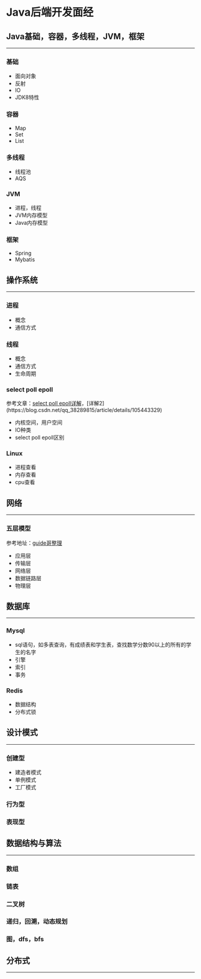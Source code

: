 # Java后端开发面经



## Java基础，容器，多线程，JVM，框架

------



### 基础

- 面向对象
- 反射
- IO
- JDK8特性

### 容器

- Map
- Set
- List

### 多线程

- 线程池
- AQS

### JVM

- 进程，线程
- JVM内存模型
- Java内存模型

### 框架

- Spring
- Mybatis

## 操作系统

------



### 进程

- 概念
- 通信方式

### 线程

- 概念
- 通信方式
- 生命周期

### select poll epoll

参考文章：[select poll epoll详解](https://segmentfault.com/a/1190000003063859#:~:text=select%2Fepoll%E7%9A%84%E5%A5%BD%E5%A4%84%E5%B0%B1%E5%9C%A8%E4%BA%8E%E5%8D%95%E4%B8%AAprocess%E5%B0%B1%E5%8F%AF%E4%BB%A5%E5%90%8C%E6%97%B6%E5%A4%84%E7%90%86%E5%A4%9A%E4%B8%AA%E7%BD%91%E7%BB%9C%E8%BF%9E%E6%8E%A5%E7%9A%84IO%E3%80%82.%20%E5%AE%83%E7%9A%84%E5%9F%BA%E6%9C%AC%E5%8E%9F%E7%90%86%E5%B0%B1%E6%98%AFselect%EF%BC%8Cpoll%EF%BC%8Cepoll%E8%BF%99%E4%B8%AAfunction%E4%BC%9A%E4%B8%8D%E6%96%AD%E7%9A%84%E8%BD%AE%E8%AF%A2%E6%89%80%E8%B4%9F%E8%B4%A3%E7%9A%84%E6%89%80%E6%9C%89socket%EF%BC%8C%E5%BD%93%E6%9F%90%E4%B8%AAsocket%E6%9C%89%E6%95%B0%E6%8D%AE%E5%88%B0%E8%BE%BE%E4%BA%86%EF%BC%8C%E5%B0%B1%E9%80%9A%E7%9F%A5%E7%94%A8%E6%88%B7%E8%BF%9B%E7%A8%8B%E3%80%82.,%E5%BD%93%E7%94%A8%E6%88%B7%E8%BF%9B%E7%A8%8B%E8%B0%83%E7%94%A8%E4%BA%86select%EF%BC%8C%E9%82%A3%E4%B9%88%E6%95%B4%E4%B8%AA%E8%BF%9B%E7%A8%8B%E4%BC%9A%E8%A2%ABblock%20%EF%BC%8C%E8%80%8C%E5%90%8C%E6%97%B6%EF%BC%8Ckernel%E4%BC%9A%E2%80%9C%E7%9B%91%E8%A7%86%E2%80%9D%E6%89%80%E6%9C%89select%E8%B4%9F%E8%B4%A3%E7%9A%84socket%EF%BC%8C%E5%BD%93%E4%BB%BB%E4%BD%95%E4%B8%80%E4%B8%AAsocket%E4%B8%AD%E7%9A%84%E6%95%B0%E6%8D%AE%E5%87%86%E5%A4%87%E5%A5%BD%E4%BA%86%EF%BC%8Cselect%E5%B0%B1%E4%BC%9A%E8%BF%94%E5%9B%9E%E3%80%82.%20%E8%BF%99%E4%B8%AA%E6%97%B6%E5%80%99%E7%94%A8%E6%88%B7%E8%BF%9B%E7%A8%8B%E5%86%8D%E8%B0%83%E7%94%A8read%E6%93%8D%E4%BD%9C%EF%BC%8C%E5%B0%86%E6%95%B0%E6%8D%AE%E4%BB%8Ekernel%E6%8B%B7%E8%B4%9D%E5%88%B0%E7%94%A8%E6%88%B7%E8%BF%9B%E7%A8%8B%E3%80%82.)，[详解2](https://blog.csdn.net/qq_38289815/article/details/105443329)

- 内核空间，用户空间
- IO种类
- select poll epoll区别

### Linux

- 进程查看
- 内存查看
- cpu查看

## 网络

------

### 五层模型

参考地址：[guide哥整理](https://snailclimb.gitee.io/javaguide/#/docs/network/%E8%AE%A1%E7%AE%97%E6%9C%BA%E7%BD%91%E7%BB%9C)

- 应用层
- 传输层
- 网络层
- 数据链路层
- 物理层

## 数据库

------

### Mysql

- sql语句，如多表查询，有成绩表和学生表，查找数学分数90以上的所有的学生的名字
- 引擎
- 索引
- 事务

### Redis

- 数据结构
- 分布式锁

## 设计模式

------

### 创建型

- 建造者模式
- 单例模式
- 工厂模式

### 行为型

### 表现型

## 数据结构与算法

------

### 数组

### 链表

### 二叉树

### 递归，回溯，动态规划

### 图，dfs，bfs

## 分布式

------

